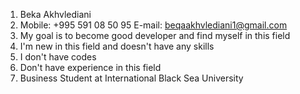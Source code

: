 1. Beka Akhvlediani
2. Mobile: +995 591 08 50 95   E-mail: beqaakhvlediani1@gmail.com
3. My goal is to become good developer and find myself in this field
4. I'm new in this field and doesn't have any skills
5. I don't have codes
6. Don't have experience in this field
7. Business Student at International Black Sea University
